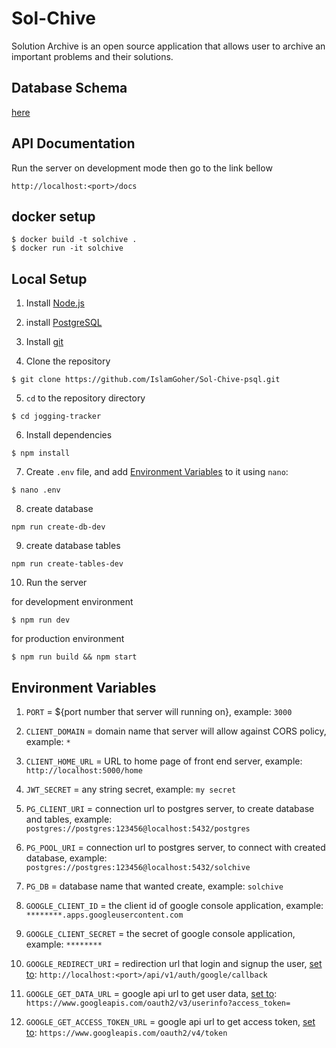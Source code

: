 # Sol-Chive

Solution Archive is an open source application that allows user to archive an important problems and their solutions.

## Database Schema
[here](https://dbdesigner.page.link/9Ru4djvHKUpYUMoV9)

## API Documentation
Run the server on development mode then go to the link bellow
```
http://localhost:<port>/docs
```

## docker setup
```
$ docker build -t solchive .
$ docker run -it solchive
```

## Local Setup

1. Install [Node.js](https://nodejs.org/en/download/)

2. install [PostgreSQL](https://www.postgresql.org/download/)

3. Install [git](https://git-scm.com/downloads)

4. Clone the repository
```
$ git clone https://github.com/IslamGoher/Sol-Chive-psql.git
```

5. `cd` to the repository directory
```
$ cd jogging-tracker
```

6. Install dependencies

```
$ npm install
```

7. Create `.env` file, and add [Environment Variables](#environment-variables) to it using `nano`:
```
$ nano .env
```

8. create database
```
npm run create-db-dev
```

9. create database tables
```
npm run create-tables-dev
```

10. Run the server

for development environment
```
$ npm run dev
```
for production environment
```
$ npm run build && npm start
```

## Environment Variables

1. `PORT` = ${port number that server will running on}, example: `3000`

2. `CLIENT_DOMAIN` = domain name that server will allow against CORS policy, example: `*`

3. `CLIENT_HOME_URL` = URL to home page of front end server, example: `http://localhost:5000/home`

4. `JWT_SECRET` = any string secret, example: `my secret`

5. `PG_CLIENT_URI` = connection url to postgres server, to create database and tables, example: `postgres://postgres:123456@localhost:5432/postgres`

6. `PG_POOL_URI` = connection url to postgres server, to connect with created database, example: `postgres://postgres:123456@localhost:5432/solchive`

7. `PG_DB` = database name that wanted create, example: `solchive`

8. `GOOGLE_CLIENT_ID` = the client id of google console application, example: `********.apps.googleusercontent.com`

9. `GOOGLE_CLIENT_SECRET` = the secret of google console application, example: `********`

10. `GOOGLE_REDIRECT_URI` = redirection url that login and signup the user, <ins>set to</ins>: `http://localhost:<port>/api/v1/auth/google/callback`

11. `GOOGLE_GET_DATA_URL` = google api url to get user data, <ins>set to</ins>: `https://www.googleapis.com/oauth2/v3/userinfo?access_token=`

12. `GOOGLE_GET_ACCESS_TOKEN_URL` = google api url to get access token, <ins>set to</ins>: `https://www.googleapis.com/oauth2/v4/token`
